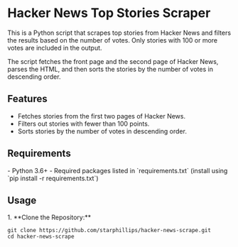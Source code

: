<h1> Hacker News Top Stories Scraper </h1>

This is a Python script that scrapes top stories from Hacker News and filters the results based on the number of votes. Only stories with 100 or more votes are included in the output.

The script fetches the front page and the second page of Hacker News, parses the HTML, and then sorts the stories by the number of votes in descending order.

<h2> Features </h2>

- Fetches stories from the first two pages of Hacker News.
- Filters out stories with fewer than 100 points.
- Sorts stories by the number of votes in descending order.

<h2> Requirements </h2>
- Python 3.6+
- Required packages listed in `requirements.txt` (install using `pip install -r requirements.txt`)

<h2> Usage </h2>
1. **Clone the Repository:**
  
```console
git clone https://github.com/starphillips/hacker-news-scrape.git
cd hacker-news-scrape
```




